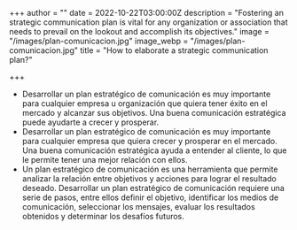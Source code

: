 +++
author = ""
date = 2022-10-22T03:00:00Z
description = "Fostering an strategic communication plan is vital for any organization or association that needs to prevail on the lookout and accomplish its objectives."
image = "/images/plan-comunicacion.jpg"
image_webp = "/images/plan-comunicacion.jpg"
title = "How to elaborate a strategic communication plan?"

+++
* Desarrollar un plan estratégico de comunicación es muy importante para cualquier empresa u organización que quiera tener éxito en el mercado y alcanzar sus objetivos. Una buena comunicación estratégica puede ayudarte a crecer y prosperar.
* Desarrollar un plan estratégico de comunicación es muy importante para cualquier empresa que quiera crecer y prosperar en el mercado. Una buena comunicación estratégica ayuda a entender al cliente, lo que le permite tener una mejor relación con ellos.
* Un plan estratégico de comunicación es una herramienta que permite analizar la relación entre objetivos y acciones para lograr el resultado deseado. Desarrollar un plan estratégico de comunicación requiere una serie de pasos, entre ellos definir el objetivo, identificar los medios de comunicación, seleccionar los mensajes, evaluar los resultados obtenidos y determinar los desafíos futuros.